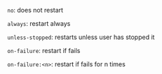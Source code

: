 `no`: does not restart

`always`: restart always

`unless-stopped`: restarts unless user has stopped it

`on-failure`: restart if fails

`on-failure:<n>`: restart if fails for n times

